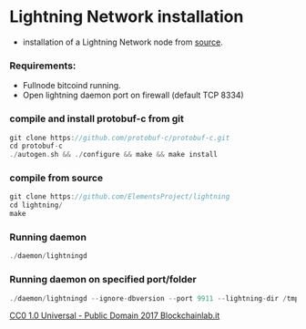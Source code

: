 # Lightning Network installation

* installation of a Lightning Network node from [source](https://github.com/BHBNETWORK/lightning/tree/azure).

### Requirements:
* Fullnode bitcoind running.
* Open lightning daemon port on firewall (default TCP 8334)

### compile and install protobuf-c from git
```c
git clone https://github.com/protobuf-c/protobuf-c.git
cd protobuf-c
./autogen.sh && ./configure && make && make install
```
### compile from source
```c
git clone https://github.com/ElementsProject/lightning
cd lightning/
make
```

### Running daemon
```c
./daemon/lightningd
```

### Running daemon on specified port/folder
```c
./daemon/lightningd --ignore-dbversion --port 9911 --lightning-dir /tmp/lnd_dir0
```


[CC0 1.0 Universal - Public Domain 
2017 Blockchainlab.it](https://creativecommons.org/publicdomain/zero/1.0/)

